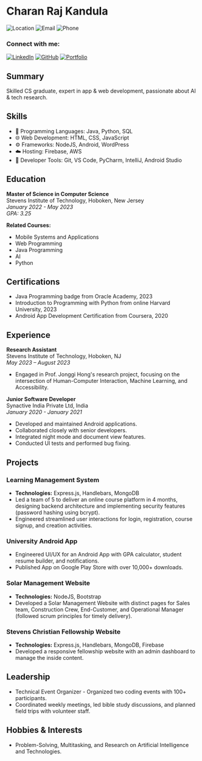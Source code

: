 # Charan Raj Kandula
![Location](https://img.shields.io/badge/Location-New%20York%2C%20NY-green) 
![Email](https://img.shields.io/badge/Email-kandulacharanraj%40gmail.com-red) 
![Phone](https://img.shields.io/badge/Phone-%2B1%20%28551%29%20256--0939-blue) 


### Connect with me:

[![LinkedIn](https://img.shields.io/badge/LinkedIn-Charan%20Raj%20Kandula-blue?style=for-the-badge&logo=linkedin)](https://www.linkedin.com/in/kandula-charan-raj)
[![GitHub](https://img.shields.io/badge/GitHub-rajkandula-darkgreen?style=for-the-badge&logo=github)](https://github.com/rajkandula)
[![Portfolio](https://img.shields.io/badge/Portfolio-charan--raj--kandula.com-orange?style=for-the-badge&logo=web)](https://charan-raj-kandula.com)

##

## Summary

Skilled CS graduate, expert in app & web development, passionate about AI & tech research.


## Skills

- :rocket: Programming Languages: Java, Python, SQL
- :globe_with_meridians: Web Development: HTML, CSS, JavaScript
- :gear: Frameworks: NodeJS, Android, WordPress
- :cloud: Hosting: Firebase, AWS
- :wrench: Developer Tools: Git, VS Code, PyCharm, IntelliJ, Android Studio


## Education

**Master of Science in Computer Science**  
Stevens Institute of Technology, Hoboken, New Jersey  
*January 2022 - May 2023*  
*GPA: 3.25*

**Related Courses:**
- Mobile Systems and Applications
- Web Programming
- Java Programming
- AI
- Python

## Certifications

- Java Programming badge from Oracle Academy, 2023
- Introduction to Programming with Python from online Harvard University, 2023
- Android App Development Certification from Coursera, 2020

## Experience

**Research Assistant**  
Stevens Institute of Technology, Hoboken, NJ  
*May 2023 – August 2023*  
- Engaged in Prof. Jonggi Hong's research project, focusing on the intersection of Human-Computer Interaction, Machine Learning, and Accessibility.

**Junior Software Developer**  
Synactive India Private Ltd, India  
*January 2020 - January 2021*  
- Developed and maintained Android applications.
- Collaborated closely with senior developers.
- Integrated night mode and document view features.
- Conducted UI tests and performed bug fixing.

## Projects

### Learning Management System

- **Technologies:** Express.js, Handlebars, MongoDB 
- Led a team of 5 to deliver an online course platform in 4 months, designing backend architecture and implementing security features (password hashing using bcrypt).
- Engineered streamlined user interactions for login, registration, course signup, and creation activities.

### University Android App

- Engineered UI/UX for an Android App with GPA calculator, student resume builder, and notifications.
- Published App on Google Play Store with over 10,000+ downloads.

### Solar Management Website

- **Technologies:** NodeJS, Bootstrap
- Developed a Solar Management Website with distinct pages for Sales team, Construction Crew, End-Customer, and Operational Manager (followed scrum principles for timely delivery).

### Stevens Christian Fellowship Website

- **Technologies:** Express.js, Handlebars, MongoDB, Firebase
- Developed a responsive fellowship website with an admin dashboard to manage the inside content.

## Leadership

- Technical Event Organizer - Organized two coding events with 100+ participants.
- Coordinated weekly meetings, led bible study discussions, and planned field trips with volunteer staff.

## Hobbies & Interests

- Problem-Solving, Multitasking, and Research on Artificial Intelligence and Technologies.
